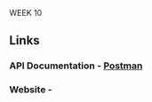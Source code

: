 WEEK 10

## Links
### API Documentation - [Postman](https://documenter.getpostman.com/view/26585500/2s93RTSDVd)

### Website - []()
